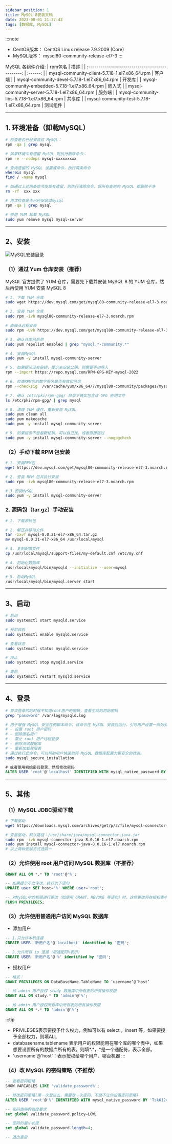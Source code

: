 ```yaml
---
sidebar_position: 1
title: MySQL 8安装文档
date: 2023-08-01 21:37:42
tags: [数据库, MySQL]
---
```


:::note
- CentOS版本： CentOS Linux release 7.9.2009 (Core)
- MySQL版本： mysql80-community-release-el7-3
:::


MySQL 各组件介绍:
| rpm包名                                          | 描述     |
| :----------------------------------------------: | :------: |
| mysql-community-client-5.7.18-1.el7.x86_64.rpm   | 客户端   |
| mysql-community-devel-5.7.18-1.el7.x86_64.rpm    | 开发库   |
| mysql-community-embedded-5.7.18-1.el7.x86_64.rpm | 嵌入式   |
| mysql-community-server-5.7.18-1.el7.x86_64.rpm   | 服务端   |
| mysql-community-libs-5.7.18-1.el7.x86_64.rpm     | 共享库   |
| mysql-community-test-5.7.18-1.el7.x86_64.rpm     | 测试组件 |


--- 
## 1. 环境准备（卸载MySQL）

```bash
# 检查是否已经安装过 MySQL：
rpm -qa | grep mysql

# 如果环境中有遗留 MySQL 则执行删除命令：
rpm -e --nodeps mysql-xxxxxxxxx

# 查询遗留的 MySQL 设置或命令，执行两条命令
whereis mysql
find / -name mysql

# 如通过上述两条命令发现有遗留，则执行清除命令，将所有查到的 MySQL 都删除干净
rm -rf  xxx xxx

# 再次检查是否已经安装过mysql
rpm -qa | grep mysql

# 使用 YUM 卸载 MySQL
sudo yum remove mysql mysql-server
```

---
## 2、安装

![MySQL安装目录](./img/Mysql安装目录.png)

### （1）通过 Yum 仓库安装（推荐）
MySQL 官方提供了 YUM 仓库，需要先下载并安装 MySQL 8 的 YUM 仓库，然后再使用 YUM 安装 MySQL 8
```bash
# 1. 下载 YUM 仓库
sudo wget https://dev.mysql.com/get/mysql80-community-release-el7-3.noarch.rpm

# 2. 安装 YUM 仓库
sudo rpm -ivh mysql80-community-release-el7-3.noarch.rpm

# 直接从远程安装
sudo rpm -Uvh https://dev.mysql.com/get/mysql80-community-release-el7-3.noarch.rpm

# 3. 确认仓库已启用
sudo yum repolist enabled | grep "mysql.*-community.*"

# 4. 安装MySQL
sudo yum -y install mysql-community-server

# 5. 如果提示没有秘钥，提示未安装公钥，则需要手动导入
rpm --import https://repo.mysql.com/RPM-GPG-KEY-mysql-2022

# 6. 检查RPM包的数字签名是否有效和可信
rpm --checksig  /var/cache/yum/x86_64/7/mysql80-community/packages/mysql-community-client-plugins-8.0.33-1.el7.x86_64.rpm

# 7. 确认 /etc/pki/rpm-gpg/ 目录下确实包含该 GPG 密钥文件
ls /etc/pki/rpm-gpg/ | grep mysql

# 8. 清理 YUM 缓存，重新安装 MySQL
sudo yum clean all
sudo yum makecache
sudo yum -y install mysql-community-server

# 9. 如果提示不是最新秘钥，可以自己找，或者直接跳过
sudo yum -y install mysql-community-server --nogpgcheck
```

### （2）手动下载 RPM 包安装

```bash
# 1. 安装RPM包
wget https://dev.mysql.com/get/mysql80-community-release-el7-3.noarch.rpm

# 2. ​安装 RPM 包并执行安装
sudo rpm -ivh mysql80-community-release-el7-3.noarch.rpm

# 3.安装MySQL
sudo yum -y install mysql-community-server
```



### 2. 源码包（tar.gz）手动安装

```bash
# 1. 下载源码包

# 2. 解压并移动文件
tar -zxvf mysql-8.0.21-el7-x86_64.tar.gz
mv mysql-8.0.21-el7-x86_64 /usr/local/mysql

# 3. 复制配置文件
cp /usr/local/mysql/support-files/my-default.cnf /etc/my.cnf

# 4. 初始化数据库
/usr/local/mysql/bin/mysqld --initialize --user=mysql

# 5. 启动MySQL
/usr/local/mysql/bin/mysql.server start
```



---
## 3、启动


```bash
# 启动
sudo systemctl start mysqld.service

# 开机自启
sudo systemctl enable mysqld.service

# 查看状态
sudo systemctl status mysqld.service

# 停止
sudo systemctl stop mysqld.service

# 重启
sudo systemctl restart mysqld.service
```


---
## 4、登录


```bash
# 首次登录的的时候不知道root用户的密码，查看生成的初始密码
grep "password" /var/log/mysqld.log

# 用于增强 MySQL 安全性的脚本命令。该命令在 MySQL 安装后运行，引导用户设置一系列安全选项，包括：
# - 设置 root 用户密码
# - 删除匿名用户
# - 禁止 root 用户远程登录
# - 删除测试数据库
# - 重新加载权限表
# 通过执行此命令，可以帮助用户快速地将 MySQL 数据库配置为更安全的状态。
sudo mysql_secure_installation
```

```sql
# 或者使用初始密码登录，然后修改密码
ALTER USER 'root'@'localhost' IDENTIFIED WITH mysql_native_password BY 'bigdata3Tsk@';
```

---
## 5、其他


### （1）MySQL JDBC驱动下载

```bash
# 下载驱动
wget https://downloads.mysql.com/archives/get/p/3/file/mysql-connector-java-8.0.16-1.el7.noarch.rpm

# 安装驱动，默认路径：/usr/share/java/mysql-connector-java.jar
sudo rpm -ivh mysql-connector-java-8.0.16-1.el7.noarch.rpm
sudo yum install mysql-connector-java-8.0.16-1.el7.noarch.rpm
# 以上两种安装方式选其一
```


### （2）允许使用 root 用户访问 MySQL 数据库（不推荐）

```sql
GRANT ALL ON *.* TO 'root'@'%';

-- 如果提示不允许改，执行以下语句
UPDATE user SET host='%' WHERE user='root';

-- 对MySQL中的权限进行更改（如使用 GRANT、REVOKE 等语句）时，这些更改将在授权表中进行更新。然而，这些更改并不会立即生效，直到执行 FLUSH PRIVILEGES 命令
FLUSH PRIVILEGES;
```

### （3）允许使用普通用户访问 MySQL 数据库

- 添加用户

```sql
-- 1.只允许本机连接
CREATE USER '新用户名'@'localhost' identified by '密码';

-- 2.允许所有 ip 连接（用通配符%表示）
CREATE USER '新用户名'@'%' identified by '密码';
```

- 授权用户

```sql
-- 格式：
GRANT PRIVILEGES ON DataBaseName.TableName TO ‘username’@‘host’

-- 给 admin 用户授权 study 数据库中所有表的所有操作权限
GRANT ALL ON study.* TO 'admin'@'%';

-- 给 admin 用户授权所有库中所有表的所有操作权限
GRANT ALL ON *.* TO 'admin'@'%';
```

:::tip
- PRIVILEGES表示要授予什么权力，例如可以有 select ，insert 等，如果要授予全部权力，则填ALL
- databasename.tablename 表示用户的权限能用在哪个库的哪个表中，如果想要设置所有的数据库所有的表，则填*.*，*是一个通配符，表示全部。
- 'username'@'host'：表示授权给哪个用户、哪台机器
:::

### （4）改 MySQL 的密码策略（不推荐）

```sql
-- 查看密码粗略
SHOW VARIABLES LIKE 'validate_password%';

-- 修改密码策略(第一次登进去，需要改一次密码，不然不让你设置密码策略)
ALTER USER 'root'@'%' IDENTIFIED WITH mysql_native_password BY 'Tsk612473:';

-- 密码策略的强度要求
set global validate_password.policy=LOW;

-- 密码的最小长度
set global validate_password.length=4;

-- 退出重启
```